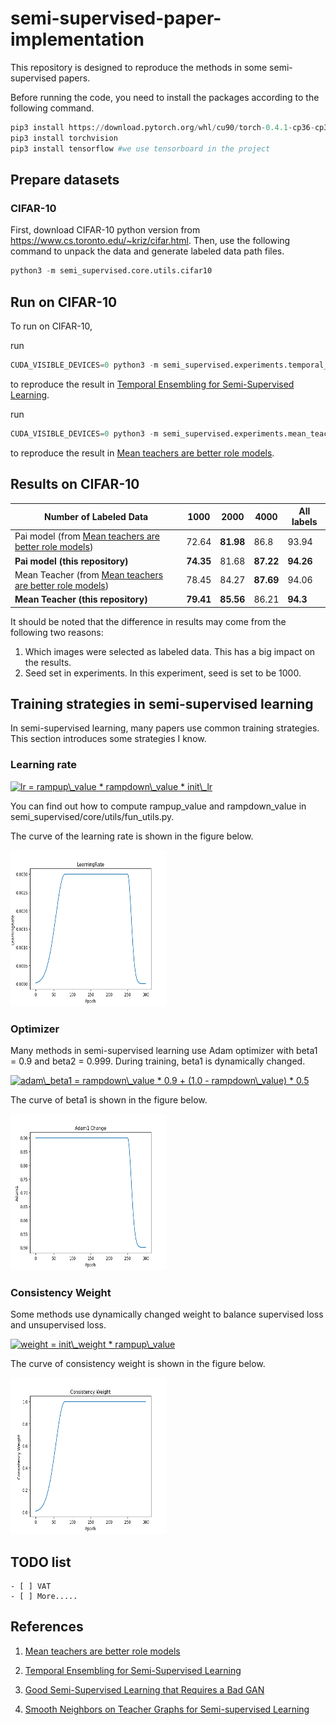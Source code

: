 # semi-supervised-paper-implementation

This repository is designed to reproduce the methods in some semi-supervised papers.

Before running the code, you need to install the packages according to the following command.

```python
pip3 install https://download.pytorch.org/whl/cu90/torch-0.4.1-cp36-cp36m-win_amd64.whl
pip3 install torchvision
pip3 install tensorflow #we use tensorboard in the project
```



## Prepare datasets

### CIFAR-10

First, download CIFAR-10 python version from https://www.cs.toronto.edu/~kriz/cifar.html. Then, use the following command to unpack the data and generate labeled data path files. 

```python
python3 -m semi_supervised.core.utils.cifar10
```



## Run on CIFAR-10

To run on CIFAR-10, 

run

```python
CUDA_VISIBLE_DEVICES=0 python3 -m semi_supervised.experiments.temporal_ensembling.cifar10_test
```

to reproduce the result in [Temporal Ensembling for Semi-Supervised Learning](https://arxiv.org/abs/1610.02242).

run

```python
CUDA_VISIBLE_DEVICES=0 python3 -m semi_supervised.experiments.mean_teacher.cifar10_test
```

to reproduce the result in [Mean teachers are better role models](https://arxiv.org/abs/1703.01780).



## Results on CIFAR-10

| Number of Labeled Data                                       | 1000      | 2000      | 4000      | All labels |
| ------------------------------------------------------------ | --------- | --------- | --------- | ---------- |
| Pai model (from [Mean teachers are better role models](https://arxiv.org/abs/1703.01780)) | 72.64     | **81.98** | 86.8      | 93.94      |
| **Pai model (this repository)**                              | **74.35** | 81.68     | **87.22** | **94.26**  |
| Mean Teacher (from [Mean teachers are better role models](https://arxiv.org/abs/1703.01780)) | 78.45     | 84.27     | **87.69** | 94.06      |
| **Mean Teacher (this repository)**                           | **79.41** | **85.56** | 86.21     | **94.3**   |

It should be noted that the difference in results may come from the following two reasons:

1. Which images were selected as labeled data. This has a big impact on the results.
2. Seed set in experiments. In this experiment, seed is set to be 1000.



## Training strategies in semi-supervised learning

In semi-supervised learning, many papers use common training strategies. This section introduces some strategies I know.

### Learning rate

<a href="https://www.codecogs.com/eqnedit.php?latex=lr&space;=&space;rampup\_value&space;*&space;rampdown\_value&space;*&space;init\_lr" target="_blank"><img src="https://latex.codecogs.com/png.latex?lr&space;=&space;rampup\_value&space;*&space;rampdown\_value&space;*&space;init\_lr" title="lr = rampup\_value * rampdown\_value * init\_lr" /></a>

You can find out how to compute rampup_value and rampdown_value in semi_supervised/core/utils/fun_utils.py.

The curve of the learning rate is shown in the figure below.

<img src="semi_supervised/pics/LearningRate.png" alt="alt text" width="250" height="250">

### Optimizer

Many methods in semi-supervised learning use Adam optimizer with beta1 = 0.9 and beta2 = 0.999. During training, beta1 is dynamically changed.

<a href="https://www.codecogs.com/eqnedit.php?latex=adam\_beta1&space;=&space;rampdown\_value&space;*&space;0.9&space;&plus;&space;(1.0&space;-&space;rampdown\_value)&space;*&space;0.5" target="_blank"><img src="https://latex.codecogs.com/png.latex?adam\_beta1&space;=&space;rampdown\_value&space;*&space;0.9&space;&plus;&space;(1.0&space;-&space;rampdown\_value)&space;*&space;0.5" title="adam\_beta1 = rampdown\_value * 0.9 + (1.0 - rampdown\_value) * 0.5" /></a>

The curve of beta1 is shown in the figure below.

<img src="semi_supervised/pics/Adam1.png" alt="alt text" width="250" height="250">

### Consistency Weight

Some methods use dynamically changed weight to balance supervised loss and unsupervised loss. 

<a href="https://www.codecogs.com/eqnedit.php?latex=weight&space;=&space;init\_weight&space;*&space;rampup\_value" target="_blank"><img src="https://latex.codecogs.com/png.latex?weight&space;=&space;init\_weight&space;*&space;rampup\_value" title="weight = init\_weight * rampup\_value" /></a>

The curve of consistency weight is shown in the figure below.

<img src="semi_supervised/pics/ConsistencyWeight.png" alt="alt text" width="250" height="250">



## TODO list

```
- [ ] VAT
- [ ] More.....
```



## References

1.  [Mean teachers are better role models](https://github.com/CuriousAI/mean-teacher)
2.  [Temporal Ensembling for Semi-Supervised Learning](https://github.com/smlaine2/tempens)
3.  [Good Semi-Supervised Learning that Requires a Bad GAN](https://github.com/kimiyoung/ssl_bad_gan)

4.  [Smooth Neighbors on Teacher Graphs for Semi-supervised Learning](https://github.com/xinmei9322/SNTG)

